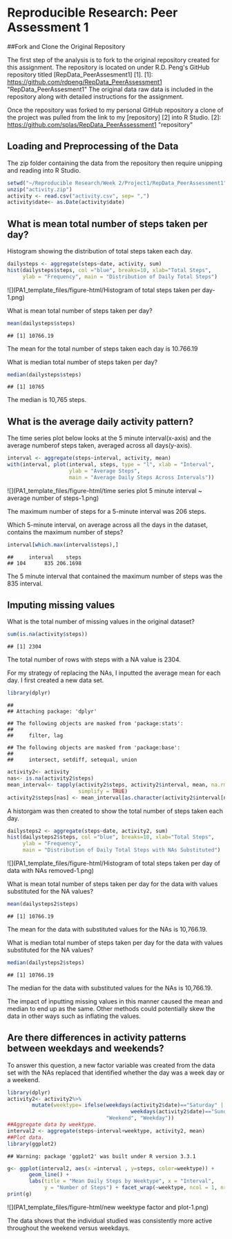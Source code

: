 # Reproducible Research: Peer Assessment 1
##Fork and Clone the Original Repository

The first step of the analysis is to fork to the original repository 
created for this assignment. The repository is located on under R.D. Peng's 
GitHub repository titled [RepData_PeerAssesment1] [1].
[1]: https://github.com/rdpeng/RepData_PeerAssessment1  "RepData_PeerAssesment1"
The original data raw data is included in the repository along with detailed 
instructions for the assignment.

Once the repository was forked to my personal GitHub repository a clone of the 
project was pulled from the link to my [repository] [2] into R Studio.
[2]: https://github.com/splas/RepData_PeerAssessment1  "repository"

## Loading and Preprocessing of the Data

The zip folder containing the data from the repository then require unipping 
and reading into R Studio.


```r
setwd("~/Reproducible Research/Week 2/Project1/RepData_PeerAssessment1")
unzip("activity.zip")
activity <- read.csv("activity.csv", sep= ",")
activity$date<- as.Date(activity$date)
```

## What is mean total number of steps taken per day?

Histogram showing the distribution of total steps taken each day.

```r
dailysteps <- aggregate(steps~date, activity, sum)
hist(dailysteps$steps, col ="blue", breaks=10, xlab="Total Steps", 
     ylab = "Frequency", main = "Distribution of Daily Total Steps")
```

![](PA1_template_files/figure-html/Histogram of total steps taken per day-1.png)<!-- -->

What is mean total number of steps taken per day?

```r
mean(dailysteps$steps)
```

```
## [1] 10766.19
```
The mean for the total number of steps taken each day is 10.766.19

What is median total number of steps taken per day?

```r
median(dailysteps$steps)
```

```
## [1] 10765
```
The median is 10,765 steps.

## What is the average daily activity pattern?

The time series plot below looks at the 5 minute interval(x-axis) and the 
average numberof steps taken, averaged across all days(y-axis).

```r
interval <- aggregate(steps~interval, activity, mean)
with(interval, plot(interval, steps, type = "l", xlab = "Interval", 
                    ylab = "Average Steps", 
                    main = "Average Daily Steps Across Intervals"))
```

![](PA1_template_files/figure-html/time series plot 5 minute interval ~ average number of steps-1.png)<!-- -->

The maximum number of steps for a 5-minute interval was 206 steps.


Which 5-minute interval, on average across all the days in the dataset, contains
the maximum number of steps?

```r
interval[which.max(interval$steps),]
```

```
##     interval    steps
## 104      835 206.1698
```
The 5 minute interval that contained the maximum number of steps was the 835 
interval.


## Imputing missing values

What is the total number of missing values in the original dataset?

```r
sum(is.na(activity$steps))
```

```
## [1] 2304
```
The total number of rows with steps with a NA value is 2304.

For my strategy of replacing the NAs, I inputted the average mean for each day.
I first created a new data set.


```r
library(dplyr)
```

```
## 
## Attaching package: 'dplyr'
```

```
## The following objects are masked from 'package:stats':
## 
##     filter, lag
```

```
## The following objects are masked from 'package:base':
## 
##     intersect, setdiff, setequal, union
```

```r
activity2<- activity
nas<- is.na(activity2$steps)
mean_interval<- tapply(activity2$steps, activity2$interval, mean, na.rm=TRUE,
                       simplify = TRUE)
activity2$steps[nas] <- mean_interval[as.character(activity2$interval[nas])]
```

A historgam was then created to show the total number of steps taken each day.

```r
dailysteps2 <- aggregate(steps~date, activity2, sum)
hist(dailysteps2$steps, col ="blue", breaks=10, xlab="Total Steps", 
     ylab = "Frequency", 
     main = "Distribution of Daily Total Steps with NAs Substituted")
```

![](PA1_template_files/figure-html/Histogram of total steps taken per day of data with NAs removed-1.png)<!-- -->

What is mean total number of steps taken per day for the data with values 
substituted for the NA values?

```r
mean(dailysteps2$steps)
```

```
## [1] 10766.19
```
The mean for the data with substituted values for the NAs is 10,766.19.

What is median total number of steps taken per day for the data with values 
substituted for the NA values?

```r
median(dailysteps2$steps)
```

```
## [1] 10766.19
```
The median for the data with substituted values for the NAs is 10,766.19. 

The impact of inputting missing values in this manner caused the mean and median
to end up as the same. Other methods could potentially skew the data in other 
ways such as inflating the values.

## Are there differences in activity patterns between weekdays and weekends?

To answer this question, a new factor variable was created from the data set 
with the NAs replaced that identified whether the day was a week day or a 
weekend.


```r
library(dplyr)
activity2<- activity2%>%
        mutate(weektype= ifelse(weekdays(activity2$date)=="Saturday" | 
                                        weekdays(activity2$date)=="Sunday",
                                "Weekend", "Weekday"))
##Aggregate data by weektype.
interval2 <- aggregate(steps~interval+weektype, activity2, mean)
##Plot data.
library(ggplot2)
```

```
## Warning: package 'ggplot2' was built under R version 3.3.1
```

```r
g<- ggplot(interval2, aes(x =interval , y=steps, color=weektype)) +
       geom_line() +
       labs(title = "Mean Daily Steps by Weektype", x = "Interval", 
            y = "Number of Steps") + facet_wrap(~weektype, ncol = 1, nrow=2)
print(g)
```

![](PA1_template_files/figure-html/new weektype factor and plot-1.png)<!-- -->

The data shows that the individual studied was consistently more active 
throughout the weekend versus weekdays.
